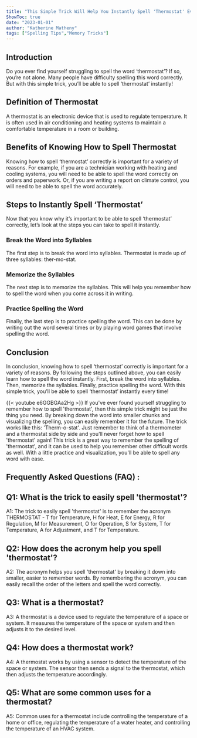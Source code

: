 ```yaml
---
title: "This Simple Trick Will Help You Instantly Spell 'Thermostat' Every Time!"
ShowToc: true 
date: "2023-01-01"
author: "Katherine Matheny" 
tags: ["Spelling Tips","Memory Tricks"]
---
```

## Introduction
Do you ever find yourself struggling to spell the word ‘thermostat’? If so, you’re not alone. Many people have difficulty spelling this word correctly. But with this simple trick, you’ll be able to spell ‘thermostat’ instantly!

## Definition of Thermostat
A thermostat is an electronic device that is used to regulate temperature. It is often used in air conditioning and heating systems to maintain a comfortable temperature in a room or building.

## Benefits of Knowing How to Spell Thermostat
Knowing how to spell ‘thermostat’ correctly is important for a variety of reasons. For example, if you are a technician working with heating and cooling systems, you will need to be able to spell the word correctly on orders and paperwork. Or, if you are writing a report on climate control, you will need to be able to spell the word accurately.

## Steps to Instantly Spell ‘Thermostat’
Now that you know why it’s important to be able to spell ‘thermostat’ correctly, let’s look at the steps you can take to spell it instantly. 

### Break the Word into Syllables
The first step is to break the word into syllables. Thermostat is made up of three syllables: ther-mo-stat. 

### Memorize the Syllables
The next step is to memorize the syllables. This will help you remember how to spell the word when you come across it in writing. 

### Practice Spelling the Word
Finally, the last step is to practice spelling the word. This can be done by writing out the word several times or by playing word games that involve spelling the word.

## Conclusion
In conclusion, knowing how to spell ‘thermostat’ correctly is important for a variety of reasons. By following the steps outlined above, you can easily learn how to spell the word instantly. First, break the word into syllables. Then, memorize the syllables. Finally, practice spelling the word. With this simple trick, you’ll be able to spell ‘thermostat’ instantly every time!

{{< youtube e6GGBGAa2Hg >}} 
If you've ever found yourself struggling to remember how to spell 'thermostat', then this simple trick might be just the thing you need. By breaking down the word into smaller chunks and visualizing the spelling, you can easily remember it for the future. The trick works like this: 'Therm-o-stat'. Just remember to think of a thermometer and a thermostat side by side and you'll never forget how to spell 'thermostat' again! This trick is a great way to remember the spelling of 'thermostat', and it can be used to help you remember other difficult words as well. With a little practice and visualization, you'll be able to spell any word with ease.

## Frequently Asked Questions (FAQ) :
## Q1: What is the trick to easily spell 'thermostat'?
A1: The trick to easily spell 'thermostat' is to remember the acronym THERMOSTAT - T for Temperature, H for Heat, E for Energy, R for Regulation, M for Measurement, O for Operation, S for System, T for Temperature, A for Adjustment, and T for Temperature. 

## Q2: How does the acronym help you spell 'thermostat'?
A2: The acronym helps you spell 'thermostat' by breaking it down into smaller, easier to remember words. By remembering the acronym, you can easily recall the order of the letters and spell the word correctly.

## Q3: What is a thermostat?
A3: A thermostat is a device used to regulate the temperature of a space or system. It measures the temperature of the space or system and then adjusts it to the desired level.

## Q4: How does a thermostat work?
A4: A thermostat works by using a sensor to detect the temperature of the space or system. The sensor then sends a signal to the thermostat, which then adjusts the temperature accordingly.

## Q5: What are some common uses for a thermostat?
A5: Common uses for a thermostat include controlling the temperature of a home or office, regulating the temperature of a water heater, and controlling the temperature of an HVAC system.





